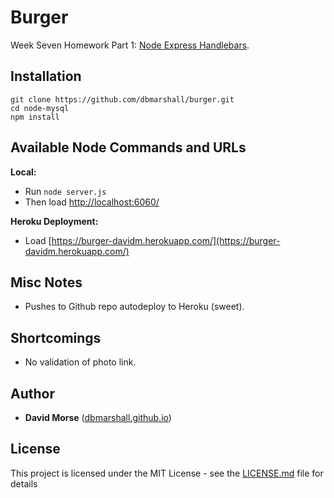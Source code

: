 # Burger

Week Seven Homework Part 1: [Node Express Handlebars](http://ucb.bootcampcontent.com/UCB-Coding-Bootcamp/09-11-2017-UCB-Class-Repository-FSF-FT/blob/master/07-week/homework/part-2/homework_instructions.md).

## Installation

```
git clone https://github.com/dbmarshall/burger.git
cd node-mysql
npm install
```

## Available Node Commands and URLs

**Local:** 

* Run `node server.js` 
* Then load [http://localhost:6060/](http://localhost:6060/)

**Heroku Deployment:** 

* Load [https://burger-davidm.herokuapp.com/](https://burger-davidm.herokuapp.com/)

## Misc Notes

* Pushes to Github repo autodeploy to Heroku (sweet).

## Shortcomings

* No validation of photo link.

## Author

* **David Morse** ([dbmarshall.github.io](https://dbmarshall.github.io))

## License

This project is licensed under the MIT License - see the [LICENSE.md](LICENSE.md) file for details

